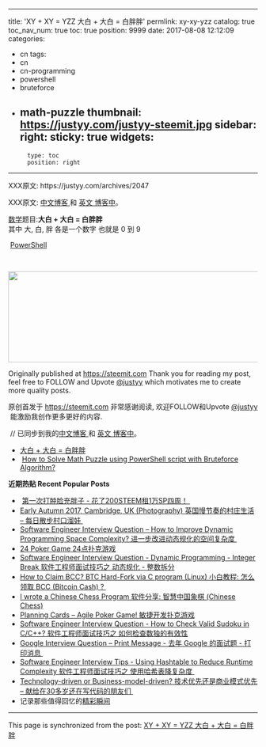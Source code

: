 
---
title: 'XY + XY = YZZ  大白 + 大白 = 白胖胖'
permlink: xy-xy-yzz
catalog: true
toc_nav_num: true
toc: true
position: 9999
date: 2017-08-08 12:12:09
categories:
- cn
tags:
- cn
- cn-programming
- powershell
- bruteforce
- math-puzzle
thumbnail: https://justyy.com/justyy-steemit.jpg
sidebar:
    right:
        sticky: true
widgets:
    -
        type: toc
        position: right
---


<html>
<p>XXX原文: https://justyy.com/archives/2047</p>
<p>XXX原文: <a href="https://justyy.com/">中文博客 </a>和 <a href="https://helloacm.com/">英文 博客</a><a href="https://justyy.com/">中</a>。&nbsp;&nbsp;</p>
<p><a href="https://justyy.com/archives/296">数学</a>题目:<strong>大白 + 大白 = 白胖胖</strong><br>
其中 大, 白, 胖 各是一个数字 也就是 0 到 9&nbsp;</p>
<p>&nbsp;<a href="https://justyy.com/archives/1043">PowerShell</a> &nbsp;</p>
<p><br></p>
<p><img src="https://justyy.com/justyy-steemit.jpg" width="509" height="184"/></p>
<p>Originally published at <a href="https://steemit.com/">https://steemit.com</a> Thank you for reading my post, feel free to FOLLOW and Upvote <a href="https://steemit.com/@justyy">@justyy</a> which motivates me to create more quality posts.</p>
<p>原创首发于 <a href="https://steemit.com/">https://steemit.com</a> 非常感谢阅读, 欢迎FOLLOW和Upvote <a href="https://steemit.com/@justyy">@justyy</a> &nbsp;能激励我创作更多更好的内容.&nbsp;&nbsp;</p>
<p>&nbsp;// 已同步到我的<a href="https://justyy.com">中文博客 </a>和 <a href="https://helloacm.com">英文 博客</a><a href="https://justyy.com">中</a>。&nbsp;</p>
<ul>
  <li><a href="https://justyy.com/archives/2047">大白 + 大白 = 白胖胖</a></li>
  <li>&nbsp;<a href="https://helloacm.com/how-to-solve-math-puzzle-using-powershell-script-with-bruteforce-algorithm/">How to Solve Math Puzzle using PowerShell script with Bruteforce Algorithm?</a></li>
</ul>
<p><strong>近期热贴 Recent Popular Posts</strong>&nbsp;</p>
<ul>
  <li>&nbsp;<a href="https://steemit.com/cn/@justyy/200steem-1-sp">第一次打肿脸充胖子 - 花了200STEEM租1万SP四周！ </a>&nbsp;</li>
  <li><a href="https://steemit.com/cn/@justyy/early-autumn-2017-cambridge-uk-photography">Early Autumn 2017, Cambridge, UK (Photography) 英国慢节奏的村庄生活 – 每日散步村口溜娃&nbsp;</a></li>
  <li><a href="https://steemit.com/cn/@justyy/software-engineer-interview-question-how-to-improve-dynamic-programming-space-complexity">Software Engineer Interview Question – How to Improve Dynamic Programming Space Complexity? 进一步改进动态规化的空间复杂度&nbsp;</a></li>
  <li><a href="https://steemit.com/cn/@justyy/24-poker-game-24">24 Poker Game 24点扑克游戏</a></li>
  <li><a href="https://steemit.com/cn/@justyy/software-engineer-interview-question-dynamic-programming-integer-break">Software Engineer Interview Question - Dynamic Programming - Integer Break 软件工程师面试技巧之 动态规化 - 整数拆分</a></li>
  <li><a href="https://steemit.com/cn/@justyy/how-to-claim-bcc-btc-hard-fork-via-c-program-linux-bcc-bitcoin-cash">How to Claim BCC? BTC Hard-Fork via C program (Linux) 小白教程: 怎么领取 BCC (Bitcoin Cash) ?&nbsp;</a></li>
  <li><a href="https://steemit.com/cn/@justyy/i-wrote-a-chinese-chess-program-chinese-chess">I wrote a Chinese Chess Program 软件分享: 智慧中国象棋 (Chinese Chess)</a></li>
  <li><a href="https://steemit.com/cn/@justyy/planning-cards-agile-poker-game">Planning Cards – Agile Poker Game! 敏捷开发扑克游戏</a></li>
  <li><a href="https://steemit.com/cn/@justyy/software-engineer-interview-question-how-to-check-valid-sudoku-in-c-c">Software Engineer Interview Question - How to Check Valid Sudoku in C/C++? 软件工程师面试技巧之 如何检查数独的有效性</a></li>
  <li><a href="https://steemit.com/cn/@justyy/google-interview-question-print-message-google">Google Interview Question – Print Message - 去年 Google 的面试题 - 打印消息&nbsp;</a></li>
  <li><a href="https://steemit.com/cn/@justyy/software-engineer-interview-tips-using-hashtable-to-reduce-runtime-complexity">Software Engineer Interview Tips - Using Hashtable to Reduce Runtime Complexity 软件工程师面试技巧之 使用哈希表降复杂度&nbsp;</a></li>
  <li><a href="https://steemit.com/cn/@justyy/30">Technology-driven or Business-model-driven? 技术优先还是商业模式优先 – 献给在30多岁还在写代码的朋友们&nbsp;</a></li>
  <li>记录那些值得回忆的<a href="https://steemit.com/cn/@justyy/5hgpar">精彩瞬间</a> &nbsp;&nbsp;&nbsp;</li>
</ul>
</html>

- - -

This page is synchronized from the post: [XY + XY = YZZ  大白 + 大白 = 白胖胖](https://steemit.com/@justyy/xy-xy-yzz)
